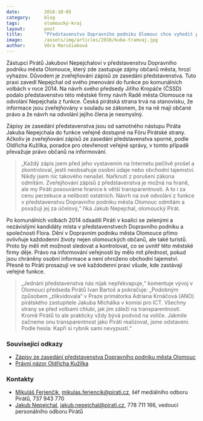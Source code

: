 ```yaml
---
date:         2016-10-05
category:     blog
tags:         olomoucký-kraj
layout:       post
title:        "Představenstvo Dopravního podniku Olomouc chce vyhodit pirátského zástupce za zveřejňování zápisů z jeho jednání."
image:        /assets/img/articles/2016/kuba-tramvaj.jpg
author:       Věra Marušiaková
---
```


Zástupci Pirátů Jakubovi Nepejchalovi v představenstvu Dopravního podniku města Olomouce, který zde zastupuje zájmy občanů města, hrozí vyhazov. Důvodem je zveřejňování zápisů ze zasedání představenstva. Tuto praxi zavedl Nepejchal od svého jmenování do funkce po komunálních volbách v roce 2014. Na návrh svého předsedy Jiřího Kropáče (ČSSD) podalo představenstvo této městské firmy návrh Radě města Olomouce na odvolání Nepejchala z funkce. Česká pirátská strana trvá na stanovisku, že informace jsou zveřejňovány v souladu se zákonem, že na ně mají občané právo a že návrh na odvolání jejího člena je nesmyslný.

Zápisy ze zasedání představenstva jsou od samotného nástupu Piráta Jakuba Nepejchala do funkce veřejně dostupné na Fóru Pirátské strany. Ačkoliv je zveřejňování zápisů ze zasedání představenstva sporné, podle Oldřicha Kužílka, poradce pro otevřenost veřejné správy, v tomto případě převažuje právo občanů na informování.

> „Každý zápis jsem před jeho vystavením na Internetu pečlivě prošel a zkontroloval, jestli neobsahuje osobní údaje nebo obchodní tajemství. Nikdy jsem nic takového nenašel. Nařknutí z porušení zákona odmítám. Zveřejňování zápisů z představenstva je možná na hraně, ale my Piráti posouváme hranice k větší transparentnosti. A to i za cenu perzekuce a nelibosti ostatních. Návrh na své odvolání z funkce v představenstvu Dopravního podniku města Olomouc odmítám a považuji jej za účelový,“ říká Jakub Nepejchal, olomoucký Pirát.

Po komunálních volbách 2014 odsadili Piráti v koalici se zelenými a nezávislými kandidáty místa v představenstvech Dopravního podniku a společnosti Flora. Dění v Dopravním podniku města Olomouce přímo ovlivňuje každodenní životy nejen olomouckých občanů, ale také turistů. Proto by měli mít možnost sledovat a kontrolovat, co se uvnitř této městské firmy děje. Právo na informování veřejnosti by mělo mít přednost, pokud jsou chráněny osobní informace a není ohroženo obchodní tajemství. Přesně to Piráti prosazují ve své každodenní praxi všude, kde zastávají veřejné funkce.

> „Jednání představenstva nás nijak nepřekvapuje,“ komentuje vývoj v Olomouci předseda Pirátů Ivan Bartoš a pokračuje: „Podobným způsobem „zlikvidovala“ v Praze primátorka Adriana Krnáčová (ANO) pirátského zastupitele Jakuba Michálka v komisi pro ICT. Všechny strany se před volbami chlubí, jak jim záleží na transparentnosti. Kromě Pirátů to ale prakticky vždy bývá podvod na voliče. Jakmile začneme onu transparentnost jako Piráti realizovat, jsme odstaveni. Podle hesla: Kapři si rybník sami nevypustí.“

### Související odkazy

* [Zápisy ze zasedání představenstva Dopravního podniku města Olomouc](https://forum.pirati.cz/olomouc-f710/zapisy-z-jednani-predstavenstva-dpmo-t31968.html)
* [Právní názor Oldřicha Kužílka](http://poradna.otevrenaspolecnost.cz/pravo-na-informace/zapisy-z-predstavenstva-mestske-a-s-4729)

### Kontakty

* [Mikuláš Ferjenčík](https://www.pirati.cz/people/mikulas_ferjencik), [mikulas.ferjencik@pirati.cz](mailto:mikulas.ferjencik@pirati.cz), šéf mediálního odboru Pirátů, 737 943 770
* [Jakub Nepejchal](https://www.pirati.cz/people/jakub_nepejchal), [jakub.nepejchal@pirati.cz](mailto:jakub.nepejchal@pirati.cz), 778 711 166, vedoucí personálního odboru Pirátů
